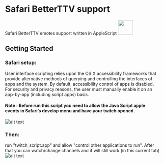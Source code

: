 # Safari BetterTTV support 
Safari BetterTTV emotes support written in AppleScript <img src="https://pp.userapi.com/c850128/v850128393/14afcd/57G2RozQG8E.jpg" width="48">
## Getting Started

### Safari setup:

User interface scripting relies upon the OS X accessibility frameworks that provide alternative methods of querying and controlling the interfaces of apps and the system. By default, accessibility control of apps is disabled. For security and privacy reasons, the user must manually enable it on an app-by-app (including script apps) basis.


#### Note : Before run this script you need to allow the Java Script apple events in Safari’s develop menu and have your twitch opened.
![alt text](https://pp.userapi.com/c855228/v855228453/4bb67/PYZqQkjhd6s.jpg)
### Then:

run "twitch_script.app" and allow "control other applications to run". After that you can watch/change channels and it will still work (in this current tab)
![alt text](https://pp.userapi.com/c850128/v850128393/14afc6/JVnrl0Ig4GY.jpg)
